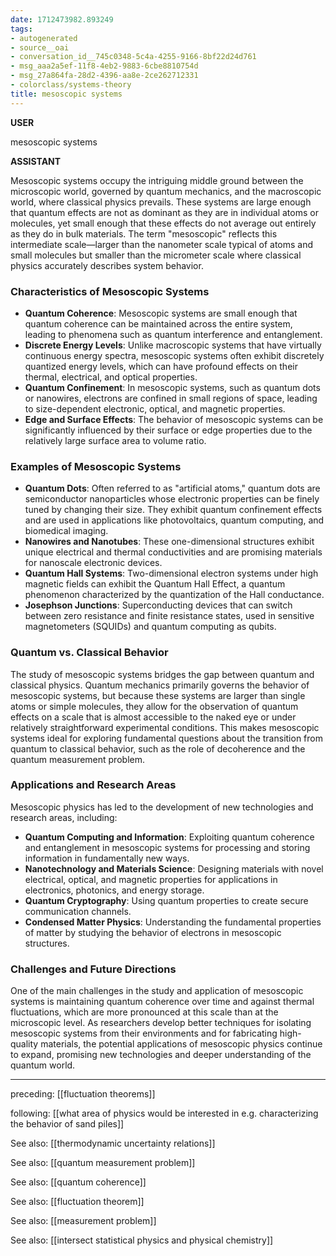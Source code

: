 ```yaml
---
date: 1712473982.893249
tags:
- autogenerated
- source__oai
- conversation_id__745c0348-5c4a-4255-9166-8bf22d24d761
- msg_aaa2a5ef-11f8-4eb2-9883-6cbe8810754d
- msg_27a864fa-28d2-4396-aa8e-2ce262712331
- colorclass/systems-theory
title: mesoscopic systems
---
```


**USER**

mesoscopic systems


**ASSISTANT**

Mesoscopic systems occupy the intriguing middle ground between the microscopic world, governed by quantum mechanics, and the macroscopic world, where classical physics prevails. These systems are large enough that quantum effects are not as dominant as they are in individual atoms or molecules, yet small enough that these effects do not average out entirely as they do in bulk materials. The term "mesoscopic" reflects this intermediate scale—larger than the nanometer scale typical of atoms and small molecules but smaller than the micrometer scale where classical physics accurately describes system behavior.

### Characteristics of Mesoscopic Systems

- **Quantum Coherence**: Mesoscopic systems are small enough that quantum coherence can be maintained across the entire system, leading to phenomena such as quantum interference and entanglement.
- **Discrete Energy Levels**: Unlike macroscopic systems that have virtually continuous energy spectra, mesoscopic systems often exhibit discretely quantized energy levels, which can have profound effects on their thermal, electrical, and optical properties.
- **Quantum Confinement**: In mesoscopic systems, such as quantum dots or nanowires, electrons are confined in small regions of space, leading to size-dependent electronic, optical, and magnetic properties.
- **Edge and Surface Effects**: The behavior of mesoscopic systems can be significantly influenced by their surface or edge properties due to the relatively large surface area to volume ratio.

### Examples of Mesoscopic Systems

- **Quantum Dots**: Often referred to as "artificial atoms," quantum dots are semiconductor nanoparticles whose electronic properties can be finely tuned by changing their size. They exhibit quantum confinement effects and are used in applications like photovoltaics, quantum computing, and biomedical imaging.
- **Nanowires and Nanotubes**: These one-dimensional structures exhibit unique electrical and thermal conductivities and are promising materials for nanoscale electronic devices.
- **Quantum Hall Systems**: Two-dimensional electron systems under high magnetic fields can exhibit the Quantum Hall Effect, a quantum phenomenon characterized by the quantization of the Hall conductance.
- **Josephson Junctions**: Superconducting devices that can switch between zero resistance and finite resistance states, used in sensitive magnetometers (SQUIDs) and quantum computing as qubits.

### Quantum vs. Classical Behavior

The study of mesoscopic systems bridges the gap between quantum and classical physics. Quantum mechanics primarily governs the behavior of mesoscopic systems, but because these systems are larger than single atoms or simple molecules, they allow for the observation of quantum effects on a scale that is almost accessible to the naked eye or under relatively straightforward experimental conditions. This makes mesoscopic systems ideal for exploring fundamental questions about the transition from quantum to classical behavior, such as the role of decoherence and the quantum measurement problem.

### Applications and Research Areas

Mesoscopic physics has led to the development of new technologies and research areas, including:

- **Quantum Computing and Information**: Exploiting quantum coherence and entanglement in mesoscopic systems for processing and storing information in fundamentally new ways.
- **Nanotechnology and Materials Science**: Designing materials with novel electrical, optical, and magnetic properties for applications in electronics, photonics, and energy storage.
- **Quantum Cryptography**: Using quantum properties to create secure communication channels.
- **Condensed Matter Physics**: Understanding the fundamental properties of matter by studying the behavior of electrons in mesoscopic structures.

### Challenges and Future Directions

One of the main challenges in the study and application of mesoscopic systems is maintaining quantum coherence over time and against thermal fluctuations, which are more pronounced at this scale than at the microscopic level. As researchers develop better techniques for isolating mesoscopic systems from their environments and for fabricating high-quality materials, the potential applications of mesoscopic physics continue to expand, promising new technologies and deeper understanding of the quantum world.


---

preceding: [[fluctuation theorems]]  


following: [[what area of physics would be interested in e.g. characterizing the behavior of sand piles]]

See also: [[thermodynamic uncertainty relations]]


See also: [[quantum measurement problem]]


See also: [[quantum coherence]]


See also: [[fluctuation theorem]]


See also: [[measurement problem]]


See also: [[intersect statistical physics and physical chemistry]]